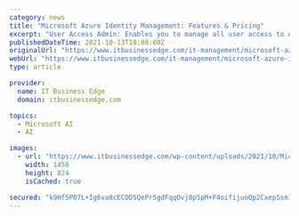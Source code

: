 ```yaml
---
category: news
title: "Microsoft Azure Identity Management: Features & Pricing"
excerpt: "User Access Admin: Enables you to manage all user access to Azure resources. Identifying inconsistent access patterns can help you protect your company, this can all be done using security monitoring, alerts and machine learning. Usage reports can be ..."
publishedDateTime: 2021-10-13T18:08:00Z
originalUrl: "https://www.itbusinessedge.com/it-management/microsoft-azure-identity-management-features-pricing/"
webUrl: "https://www.itbusinessedge.com/it-management/microsoft-azure-identity-management-features-pricing/"
type: article

provider:
  name: IT Business Edge
  domain: itbusinessedge.com

topics:
  - Microsoft AI
  - AI

images:
  - url: "https://www.itbusinessedge.com/wp-content/uploads/2021/10/Microsoft-Azure-dashboard.png"
    width: 1458
    height: 824
    isCached: true

secured: "k9Hf5P07L+Ig6va8cECDD5QePr5gdFqqOvj8pSpM+F4oifijuoQp2CxepSsm1yUWNlUAhzsYY8MgZyLeIF4am7T2M5BSw0flI76hyUJHLHE3YOes1yoy/R5eTqooTfZZUy3DdoctNf++lPTy2qTYA3Ku6NaXQ3Met5InULW4Y/Eodu82gMpd11/vJy/rZRPhuGZUAb/i6B5+k7XT3xkw+KFPaQenrcWryo3EqGEaUTcvfEns76XIAJYGlU67eF8A/Hn4ieN/WR0W5YW7VyEWf2HfrFJ0yidNrJZ53brt8l/ZOrlFVkK1wwGwPKzNvauTyUyT/g3fU39aMFxl1LFWT1VbDI66PPGOEzRUKjVqYQM=;T+zLU/0bphwB44Jq1TtSQQ=="
---
```


